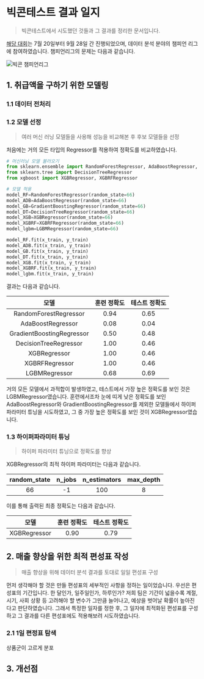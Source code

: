# 빅콘테스트 결과 일지

> 빅콘테스트에서 시도했던 것들과 그 결과를 정리한 문서입니다. 

[해당 대회](https://www.bigcontest.or.kr/index.php)는 7월 20일부터 9월 28일 간 진행되었으며, 데이터 분석 분야의 챔피언 리그에 참여하였습니다. 챔피언리그의 문제는 다음과 같습니다. 

![빅콘 챔피언리그](https://user-images.githubusercontent.com/58945760/96060658-18f8ae00-0ecc-11eb-8ce0-3f5174d89adf.PNG) 

## 1. 취급액을 구하기 위한 모델링

### 1.1 데이터 전처리

### 1.2 모델 선정

> 여러 머신 러닝 모델들을 사용해 성능을 비교해본 후 후보 모델들을 선정

처음에는 거의 모든 타입의 Regressor를 적용하여 정확도를 비교하였습니다.

```python
# 머신러닝 모델 불러오기
from sklearn.ensemble import RandomForestRegressor, AdaBoostRegressor, GradientBoostingRegressor, ExtraTreesRegressor
from sklearn.tree import DecisionTreeRegressor
from xgboost import XGBRegressor, XGBRFRegressor

# 모델 적용
model_RF=RandomForestRegressor(random_state=66)
model_ADB=AdaBoostRegressor(random_state=66)
model_GB=GradientBoostingRegressor(random_state=66)
model_DT=DecisionTreeRegressor(random_state=66)
model_XGB=XGBRegressor(random_state=66)
model_XGBRF=XGBRFRegressor(random_state=66)
model_lgbm=LGBMRegressor(random_state=66)

model_RF.fit(x_train, y_train)
model_ADB.fit(x_train, y_train)
model_GB.fit(x_train, y_train)
model_DT.fit(x_train, y_train)
model_XGB.fit(x_train, y_train)
model_XGBRF.fit(x_train, y_train)
model_lgbm.fit(x_train, y_train)
```

결과는 다음과 같습니다. 

|           모델            | 훈련 정확도 | 테스트 정확도 |
| :-----------------------: | :---------: | :-----------: |
|   RandomForestRegressor   |    0.94     |     0.65      |
|     AdaBoostRegressor     |    0.08     |     0.04      |
| GradientBoostingRegressor |    0.50     |     0.48      |
|   DecisionTreeRegressor   |    1.00     |     0.46      |
|       XGBRegressor        |    1.00     |     0.46      |
|      XGBRFRegressor       |    1.00     |     0.46      |
|       LGBMRegressor       |    0.68     |     0.69      |

거의 모든 모델에서 과적합이 발생하였고, 테스트에서 가장 높은 정확도를 보인 것은 LGBMRegressor였습니다. 훈련에서조차 눈에 띠게 낮은 정확도를 보인 AdaBoostRegressor와 GradientBoostingRegressor를 제외한 모델들에서 하이퍼 파라미터 튜닝을 시도하였고, 그 중 가장 높은 정확도를 보인 것이 XGBRegressor였습니다.



### 1.3 하이퍼파라미터 튜닝

> 하이퍼 파라미터 튜닝으로 정확도를 향상   

 XGBRegressor의 최적 하이퍼 파라미터는 다음과 같습니다.

| random_state | n_jobs | n_estimators | max_depth |
| :----------: | :----: | :----------: | :-------: |
|      66      |   -1   |     100      |     8     |

이를 통해 출력된 최종 정확도는 다음과 같습니다. 

|     모델     | 훈련 정확도 | 테스트 정확도 |
| :----------: | :---------: | :-----------: |
| XGBRegressor |    0.90     |     0.79      |



## 2. 매출 향상을 위한 최적 편성표 작성

> 매출 향상을 위해 데이터 분석 결과를 토대로 일일 편성표 구성 

먼저 생각해야 할 것은 만들 편성표의 세부적인 사항을 정하는 일이었습니다. 우선은 편성표의 기간입니다. 한 달인가, 일주일인가, 하루인가? 저희 팀은 기간이 넓을수록 계절, 시기, 사회 상황 등 고려해야 할 변수가 그만큼 늘어나고, 예상을 벗어날 확률이 높아진다고 판단하였습니다. 그래서 특정한 일자를 정한 후, 그 일자에 최적화된 편성표를 구성하고 그 결과를 다른 편성표에도 적용해보려 시도하였습니다. 

### 2.1 1일 편정표 탐색

상품군이 고르게 분포  



## 3. 개선점

